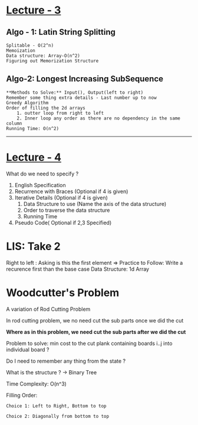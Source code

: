[Lecture - 3](https://mediaspace.illinois.edu/media/t/1_hv5wrwvm)
===========

Algo - 1: Latin String Splitting
--------------------------------

	Splitable - O(2^n)
	Memoization
	Data structure: Array-O(n^2)
	Figuring out Memorization Structure


Algo-2: Longest Increasing SubSequence
--------------------------------------

	**Methods to Solve:** Input(), Output(left to right)
	Remember some thing extra details - Last number up to now
	Greedy Algorithm
	Order of filling the 2d arrays
		1. outter loop from right to left
		2. Inner loop any order as there are no dependency in the same column
	Running Time: O(n^2)

----

[Lecture - 4](https://mediaspace.illinois.edu/media/t/1_zsec8an2)
===========

What do we need to specify ?
1. English Specification
2. Recurrence with Braces (Optional if 4 is given)
3. Iterative Details (Optional if 4 is given)
	1. Data Structure to use (Name the axis of the data structure)
	2. Order to traverse the data structure 
	3. Running Time
4. Pseudo Code( Optional if 2,3 Specified)


LIS: Take 2
============

Right to left : Asking is this the first element 
=> Practice to Follow: Write a recurence first than the base case
Data Structure: 1d Array


Woodcutter's Problem
====================

A variation of Rod Cutting Problem

In rod cutting problem, we no need cut the sub parts once we did the cut

**Where as in this problem, we need cut the sub parts after we did the cut**

Problem to solve: min cost to the cut plank containing boards i..j into individual board ?

Do I need to remember any thing from the state ?

What is the structure ? -> Binary Tree

Time Complexity: O(n^3)

Filling Order:

	Choice 1: Left to Right, Bottom to top

	Choice 2: Diagonally from bottom to top
